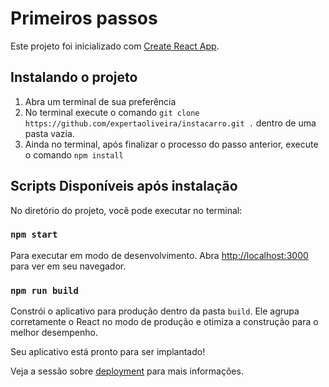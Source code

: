 # Primeiros passos

Este projeto foi inicializado com [Create React App](https://github.com/facebook/create-react-app).

## Instalando o projeto

1. Abra um terminal de sua preferência
2. No terminal execute o comando `git clone https://github.com/expertaoliveira/instacarro.git .` dentro de uma pasta vazia.
3. Ainda no terminal, após finalizar o processo do passo anterior, execute o comando `npm install`

## Scripts Disponíveis após instalação

No diretório do projeto, você pode executar no terminal:

### `npm start`
Para executar em modo de desenvolvimento.
Abra [http://localhost:3000](http://localhost:3000) para ver em seu navegador.

### `npm run build`
Constrói o aplicativo para produção dentro da pasta `build`.
Ele agrupa corretamente o React no modo de produção e otimiza a construção para o melhor desempenho.

Seu aplicativo está pronto para ser implantado!

Veja a sessão sobre [deployment](https://facebook.github.io/create-react-app/docs/deployment) para mais informações.
